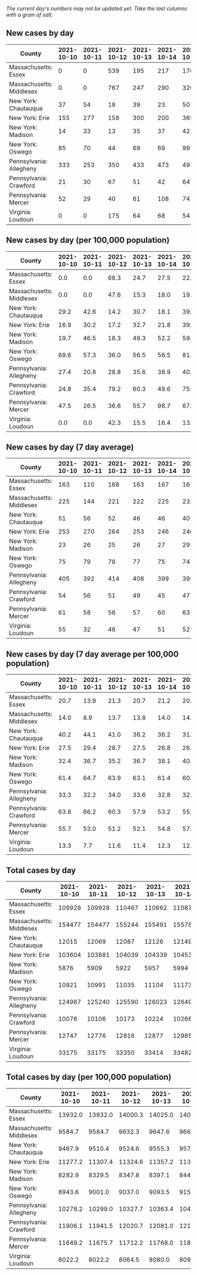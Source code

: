 _The current day's numbers may not be updated yet. Take the last columns with a grain of salt._
## New cases by day

| County | 2021-10-10 | 2021-10-11 | 2021-10-12 | 2021-10-13 | 2021-10-14 | 2021-10-15 | 2021-10-16 |
| --- | --- | --- | --- | --- | --- | --- | --- |
| Massachusetts: Essex | 0 | 0 | 539 | 195 | 217 | 176 |  |
| Massachusetts: Middlesex | 0 | 0 | 767 | 247 | 290 | 320 |  |
| New York: Chautauqua | 37 | 54 | 18 | 39 | 23 | 50 |  |
| New York: Erie | 155 | 277 | 158 | 300 | 200 | 365 |  |
| New York: Madison | 14 | 33 | 13 | 35 | 37 | 42 |  |
| New York: Oswego | 85 | 70 | 44 | 69 | 69 | 99 |  |
| Pennsylvania: Allegheny | 333 | 253 | 350 | 433 | 473 | 493 | 381 |
| Pennsylvania: Crawford | 21 | 30 | 67 | 51 | 42 | 64 | 107 |
| Pennsylvania: Mercer | 52 | 29 | 40 | 61 | 108 | 74 | 53 |
| Virginia: Loudoun | 0 | 0 | 175 | 64 | 68 | 54 |  |

## New cases by day (per 100,000 population)

| County | 2021-10-10 | 2021-10-11 | 2021-10-12 | 2021-10-13 | 2021-10-14 | 2021-10-15 | 2021-10-16 |
| --- | --- | --- | --- | --- | --- | --- | --- |
| Massachusetts: Essex | 0.0 | 0.0 | 68.3 | 24.7 | 27.5 | 22.3 |  |
| Massachusetts: Middlesex | 0.0 | 0.0 | 47.6 | 15.3 | 18.0 | 19.9 |  |
| New York: Chautauqua | 29.2 | 42.6 | 14.2 | 30.7 | 18.1 | 39.4 |  |
| New York: Erie | 16.9 | 30.2 | 17.2 | 32.7 | 21.8 | 39.7 |  |
| New York: Madison | 19.7 | 46.5 | 18.3 | 49.3 | 52.2 | 59.2 |  |
| New York: Oswego | 69.6 | 57.3 | 36.0 | 56.5 | 56.5 | 81.1 |  |
| Pennsylvania: Allegheny | 27.4 | 20.8 | 28.8 | 35.6 | 38.9 | 40.5 | 31.3 |
| Pennsylvania: Crawford | 24.8 | 35.4 | 79.2 | 60.3 | 49.6 | 75.6 | 126.4 |
| Pennsylvania: Mercer | 47.5 | 26.5 | 36.6 | 55.7 | 98.7 | 67.6 | 48.4 |
| Virginia: Loudoun | 0.0 | 0.0 | 42.3 | 15.5 | 16.4 | 13.1 |  |

## New cases by day (7 day average)

| County | 2021-10-10 | 2021-10-11 | 2021-10-12 | 2021-10-13 | 2021-10-14 | 2021-10-15 | 2021-10-16 |
| --- | --- | --- | --- | --- | --- | --- | --- |
| Massachusetts: Essex | 163 | 110 | 168 | 163 | 167 | 161 |  |
| Massachusetts: Middlesex | 225 | 144 | 221 | 222 | 225 | 232 |  |
| New York: Chautauqua | 51 | 56 | 52 | 46 | 46 | 40 |  |
| New York: Erie | 253 | 270 | 264 | 253 | 246 | 246 |  |
| New York: Madison | 23 | 26 | 25 | 26 | 27 | 29 |  |
| New York: Oswego | 75 | 79 | 78 | 77 | 75 | 74 |  |
| Pennsylvania: Allegheny | 405 | 392 | 414 | 408 | 399 | 395 | 388 |
| Pennsylvania: Crawford | 54 | 56 | 51 | 49 | 45 | 47 | 55 |
| Pennsylvania: Mercer | 61 | 58 | 56 | 57 | 60 | 63 | 60 |
| Virginia: Loudoun | 55 | 32 | 48 | 47 | 51 | 52 |  |

## New cases by day (7 day average per 100,000 population)

| County | 2021-10-10 | 2021-10-11 | 2021-10-12 | 2021-10-13 | 2021-10-14 | 2021-10-15 | 2021-10-16 |
| --- | --- | --- | --- | --- | --- | --- | --- |
| Massachusetts: Essex | 20.7 | 13.9 | 21.3 | 20.7 | 21.2 | 20.4 |  |
| Massachusetts: Middlesex | 14.0 | 8.9 | 13.7 | 13.8 | 14.0 | 14.4 |  |
| New York: Chautauqua | 40.2 | 44.1 | 41.0 | 36.2 | 36.2 | 31.5 |  |
| New York: Erie | 27.5 | 29.4 | 28.7 | 27.5 | 26.8 | 26.8 |  |
| New York: Madison | 32.4 | 36.7 | 35.2 | 36.7 | 38.1 | 40.9 |  |
| New York: Oswego | 61.4 | 64.7 | 63.9 | 63.1 | 61.4 | 60.6 |  |
| Pennsylvania: Allegheny | 33.3 | 32.2 | 34.0 | 33.6 | 32.8 | 32.5 | 31.9 |
| Pennsylvania: Crawford | 63.8 | 66.2 | 60.3 | 57.9 | 53.2 | 55.5 | 65.0 |
| Pennsylvania: Mercer | 55.7 | 53.0 | 51.2 | 52.1 | 54.8 | 57.6 | 54.8 |
| Virginia: Loudoun | 13.3 | 7.7 | 11.6 | 11.4 | 12.3 | 12.6 |  |

## Total cases by day

| County | 2021-10-10 | 2021-10-11 | 2021-10-12 | 2021-10-13 | 2021-10-14 | 2021-10-15 | 2021-10-16 |
| --- | --- | --- | --- | --- | --- | --- | --- |
| Massachusetts: Essex | 109928 | 109928 | 110467 | 110662 | 110879 | 111055 |  |
| Massachusetts: Middlesex | 154477 | 154477 | 155244 | 155491 | 155781 | 156101 |  |
| New York: Chautauqua | 12015 | 12069 | 12087 | 12126 | 12149 | 12199 |  |
| New York: Erie | 103604 | 103881 | 104039 | 104339 | 104539 | 104904 |  |
| New York: Madison | 5876 | 5909 | 5922 | 5957 | 5994 | 6036 |  |
| New York: Oswego | 10921 | 10991 | 11035 | 11104 | 11173 | 11272 |  |
| Pennsylvania: Allegheny | 124987 | 125240 | 125590 | 126023 | 126496 | 126989 | 127370 |
| Pennsylvania: Crawford | 10076 | 10106 | 10173 | 10224 | 10266 | 10330 | 10437 |
| Pennsylvania: Mercer | 12747 | 12776 | 12816 | 12877 | 12985 | 13059 | 13112 |
| Virginia: Loudoun | 33175 | 33175 | 33350 | 33414 | 33482 | 33536 |  |

## Total cases by day (per 100,000 population)

| County | 2021-10-10 | 2021-10-11 | 2021-10-12 | 2021-10-13 | 2021-10-14 | 2021-10-15 | 2021-10-16 |
| --- | --- | --- | --- | --- | --- | --- | --- |
| Massachusetts: Essex | 13932.0 | 13932.0 | 14000.3 | 14025.0 | 14052.5 | 14074.8 |  |
| Massachusetts: Middlesex | 9584.7 | 9584.7 | 9632.3 | 9647.6 | 9665.6 | 9685.5 |  |
| New York: Chautauqua | 9467.9 | 9510.4 | 9524.6 | 9555.3 | 9573.5 | 9612.9 |  |
| New York: Erie | 11277.2 | 11307.4 | 11324.6 | 11357.2 | 11379.0 | 11418.7 |  |
| New York: Madison | 8282.9 | 8329.5 | 8347.8 | 8397.1 | 8449.3 | 8508.5 |  |
| New York: Oswego | 8943.6 | 9001.0 | 9037.0 | 9093.5 | 9150.0 | 9231.1 |  |
| Pennsylvania: Allegheny | 10278.2 | 10299.0 | 10327.7 | 10363.4 | 10402.2 | 10442.8 | 10474.1 |
| Pennsylvania: Crawford | 11906.1 | 11941.5 | 12020.7 | 12081.0 | 12130.6 | 12206.2 | 12332.7 |
| Pennsylvania: Mercer | 11649.2 | 11675.7 | 11712.2 | 11768.0 | 11866.7 | 11934.3 | 11982.7 |
| Virginia: Loudoun | 8022.2 | 8022.2 | 8064.5 | 8080.0 | 8096.5 | 8109.5 |  |
